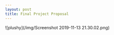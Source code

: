 ```yaml
---
layout: post
title: Final Project Proposal
---
```


![plushy](/img/Screenshot 2019-11-13 21.30.02.png)
